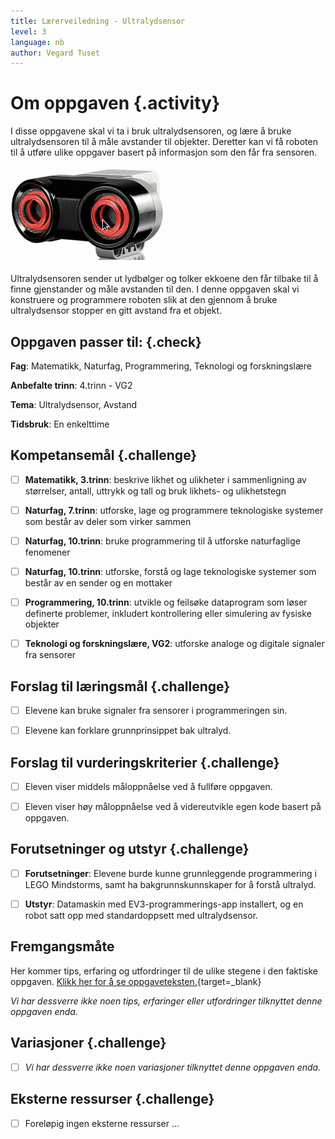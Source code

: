```yaml
---
title: Lærerveiledning - Ultralydsensor
level: 3
language: nb
author: Vegard Tuset
---
```


# Om oppgaven {.activity}

I disse oppgavene skal vi ta i bruk ultralydsensoren, og lære å bruke
ultralydsensoren til å måle avstander til objekter. Deretter kan vi få roboten
til å utføre ulike oppgaver basert på informasjon som den får fra sensoren.

![Bilde av ultralydsensoren](lego_mindstorms_ultralydsensor_1.png)

Ultralydsensoren sender ut lydbølger og tolker ekkoene den får tilbake til å
finne gjenstander og måle avstanden til den. I denne oppgaven skal vi konstruere
og programmere roboten slik at den gjennom å bruke ultralydsensor stopper en
gitt avstand fra et objekt.

## Oppgaven passer til: {.check}

 __Fag__: Matematikk, Naturfag, Programmering, Teknologi og forskningslære

__Anbefalte trinn__: 4.trinn - VG2

__Tema__: Ultralydsensor, Avstand

__Tidsbruk__: En enkelttime

## Kompetansemål {.challenge}

- [ ] __Matematikk, 3.trinn__: beskrive likhet og ulikheter i sammenligning av
      størrelser, antall, uttrykk og tall og bruk likhets- og ulikhetstegn

- [ ] __Naturfag, 7.trinn__: utforske, lage og programmere teknologiske
      systemer som består av deler som virker sammen

- [ ] __Naturfag, 10.trinn__: bruke programmering til å utforske naturfaglige
      fenomener

- [ ] __Naturfag, 10.trinn__: utforske, forstå og lage teknologiske systemer
      som består av en sender og en mottaker

- [ ] __Programmering, 10.trinn__: utvikle og feilsøke dataprogram som løser
      definerte problemer, inkludert kontrollering eller simulering av fysiske
      objekter

- [ ] __Teknologi og forskningslære, VG2__: utforske analoge og digitale
      signaler fra sensorer

## Forslag til læringsmål {.challenge}

- [ ] Elevene kan bruke signaler fra sensorer i programmeringen sin.

- [ ] Elevene kan forklare grunnprinsippet bak ultralyd.


## Forslag til vurderingskriterier {.challenge}

- [ ] Eleven viser middels måloppnåelse ved å fullføre oppgaven.

- [ ] Eleven viser høy måloppnåelse ved å videreutvikle egen kode basert på
      oppgaven.

## Forutsetninger og utstyr {.challenge}

- [ ] __Forutsetninger__: Elevene burde kunne grunnleggende programmering i LEGO
      Mindstorms, samt ha bakgrunnskunnskaper for å forstå ultralyd.

- [ ] __Utstyr__: Datamaskin med EV3-programmerings-app installert, og en robot
      satt opp med standardoppsett med ultralydsensor.

## Fremgangsmåte

Her kommer tips, erfaring og utfordringer til de ulike stegene i den faktiske
oppgaven.
[Klikk her for å se oppgaveteksten.](../lyd_1ultralydsensor/1ultralydsensor_nb.html){target=_blank}

_Vi har dessverre ikke noen tips, erfaringer eller utfordringer tilknyttet denne
oppgaven enda._

## Variasjoner {.challenge}

- [ ]  _Vi har dessverre ikke noen variasjoner tilknyttet denne oppgaven enda._

## Eksterne ressurser {.challenge}

- [ ] Foreløpig ingen eksterne ressurser ...
